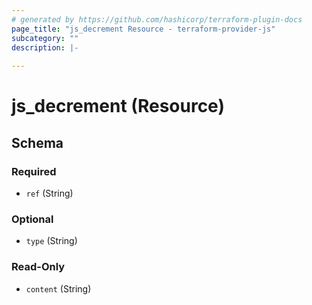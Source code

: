 ```yaml
---
# generated by https://github.com/hashicorp/terraform-plugin-docs
page_title: "js_decrement Resource - terraform-provider-js"
subcategory: ""
description: |-
  
---
```


# js_decrement (Resource)





<!-- schema generated by tfplugindocs -->
## Schema

### Required

- `ref` (String)

### Optional

- `type` (String)

### Read-Only

- `content` (String)
